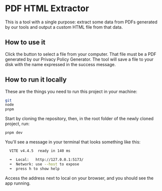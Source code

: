 # PDF HTML Extractor

This is a tool with a single purpose: extract some data from PDFs generated by our tools and output a custom HTML file from that data.

## How to use it

Click the button to select a file from your computer. That file must be a PDF generated by our Privacy Policy Generator. The tool will save a file to your disk with the name expressed in the success message.

## How to run it locally

These are the things you need to run this project in your machine:

```bash
git
node
pnpm
```

Start by cloning the repository, then, in the root folder of the newly cloned project, run:

```bash
pnpm dev
```

You'll see a message in your terminal that looks something like this:

```bash
  VITE v4.4.5  ready in 140 ms

  ➜  Local:   http://127.0.0.1:5173/
  ➜  Network: use --host to expose
  ➜  press h to show help
```

Access the address next to local on your browser, and you should see the app running.